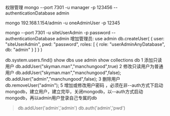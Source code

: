 权限管理
mongo --port 7301 -u manager -p 123456 --authenticationDatabase admin

mongo 192.168.1.154/admin -u oneAdminUser -p 12345

mongo --port 7301 -u siteUserAdmin -p password --authenticationDatabase admin
增加管理员:
use admin
db.createUser(
  {
    user: "siteUserAdmin",
    pwd: "password",
    roles: [ { role: "userAdminAnyDatabase", db: "admin" } ]
  }
)

db.system.users.find()
show dbs
use admin
show collections 
db
1 添加只读用户
db.addUser("skyman.man","manchungood",true)
 2 修改只读用户为普通用户
 db.addUser("skyman.man","manchungood",false);
 db.addUser("admin","manchungood",false);
3 删除用户
db.removeUser("admin");
5 增加或修改用户密码 ，必须在非--auth方式下启动mongodb，建立用户，建立完毕，关闭mongodb，以--auth方式启动mongodb，再以admin用户登录自己专属的db
> db.addUser('admin','admin')
db.auth('admin','pwd')

